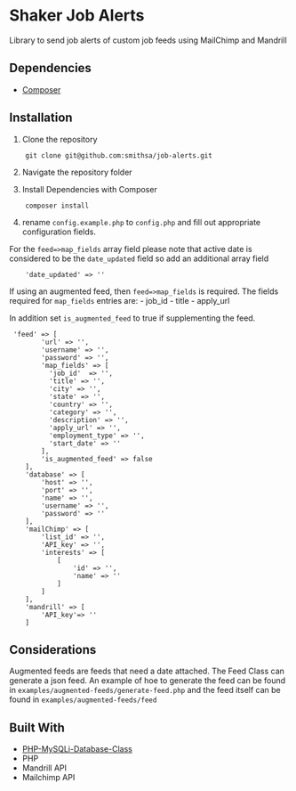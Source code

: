# Shaker Job Alerts

Library to send job alerts of custom job feeds using MailChimp and Mandrill

## Dependencies

*	[Composer](https://getcomposer.org/download/)

## Installation

1. Clone the repository
```
	git clone git@github.com:smithsa/job-alerts.git
```

2. Navigate the repository folder

3. Install Dependencies with Composer

```
	composer install
```

4. rename `config.example.php` to `config.php` and fill out appropriate configuration fields.

For the `feed=>map_fields` array field  please note that active date is considered to be the `date_updated` field so add an additional array field 
```
	'date_updated' => ''
```

If using an augmented feed, then `feed=>map_fields` is required. The fields required for `map_fields` entries are:
    - job_id
    - title
    - apply_url
 
In addition set `is_augmented_feed` to true if supplementing the feed.
```
 'feed' => [
        'url' => '',
        'username' => '',
        'password' => '',
        'map_fields' => [
          'job_id'  => '',
          'title' => '',
          'city' => '',
          'state' => '',
          'country' => '',
          'category' => '',
          'description' => '',
          'apply_url' => '',
          'employment_type' => '',
          'start_date' => ''
        ],
        'is_augmented_feed' => false
    ],
   	'database' => [
        'host' => '',
        'port' => '',
        'name' => '',
        'username' => '',
        'password' => ''
   	],
    'mailChimp' => [
        'list_id' => '',
        'API_key' => '',
        'interests' => [
            [
                'id' => '',
                'name' => ''
            ]
        ]
    ],
    'mandrill' => [
    	'API_key'=> ''
    ]
```

	
## Considerations

Augmented feeds are feeds that need a date attached. The Feed Class can generate a json feed.
An example of hoe to generate the feed can be found in `examples/augmented-feeds/generate-feed.php` and the feed itself
can be found in `examples/augmented-feeds/feed`


## Built With

*	[PHP-MySQLi-Database-Class](https://github.com/ThingEngineer/PHP-MySQLi-Database-Class)
*   PHP
*   Mandrill API
*   Mailchimp API